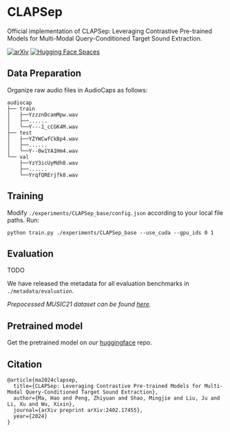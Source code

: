 # CLAPSep
Official implementation of CLAPSep: Leveraging Contrastive Pre-trained Models for Multi-Modal Query-Conditioned Target Sound Extraction.

[![arXiv](https://img.shields.io/badge/arXiv-2402.17455-brightgreen.svg?style=flat-square)](https://arxiv.org/abs/2402.17455)
[![Hugging Face Spaces](https://img.shields.io/badge/%F0%9F%A4%97%20Hugging%20Face-Spaces-blue)](https://huggingface.co/spaces/AisakaMikoto/CLAPSep)
## Data Preparation
Organize raw audio files in AudioCaps as follows:
```
audiocap
├── train
│	├──YzzznDcamMpw.wav
│	├──......
│	└──Y---1_cCGK4M.wav
├── test
│	├──YZYWCwfCkBp4.wav
│	├──......
│	└──Y--0w1YA1Hm4.wav
└── val
	├──YzY3icUyMdh8.wav
	├──......
	└──YrqfQRErjfk8.wav
```

## Training

Modify `./experiments/CLAPSep_base/config.json` according to your local file paths. Run:
```
python train.py ./experiments/CLAPSep_base --use_cuda --gpu_ids 0 1
```

## Evaluation
TODO

We have released the metadata for all evaluation benchmarks in `./metadata/evaluation`.

_Prepocessed MUSIC21 dataset can be found [here](https://drive.google.com/file/d/1SYWNWLV_CA_7a77YO5J2mW6XlwVe8Zsl/view?usp=drive_link)._

## Pretrained model

Get the pretrained model on our [huggingface](https://huggingface.co/spaces/AisakaMikoto/CLAPSep/tree/main/model) repo.

## Citation
```
@article{ma2024clapsep,
  title={CLAPSep: Leveraging Contrastive Pre-trained Models for Multi-Modal Query-Conditioned Target Sound Extraction},
  author={Ma, Hao and Peng, Zhiyuan and Shao, Mingjie and Liu, Ju and Li, Xu and Wu, Xixin},
  journal={arXiv preprint arXiv:2402.17455},
  year={2024}
}
```
